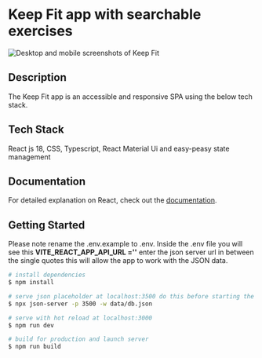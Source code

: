 # Keep Fit app with searchable exercises

![Desktop and mobile screenshots of Keep Fit](https://www.mikehappythoughts.co.uk/gitimages/keep_fit.jpeg)

## Description

The Keep Fit app is an accessible and responsive SPA using the below tech stack.

## Tech Stack

React js 18, CSS, Typescript, React Material Ui and easy-peasy state management

## Documentation

For detailed explanation on React, check out the [documentation](https://reactjs.org/).

## Getting Started
Please note rename the .env.example to .env.
Inside the .env file you will see this **VITE_REACT_APP_API_URL =''** enter the json server url in between the single quotes this will allow the app to work with the JSON data.

```bash
# install dependencies
$ npm install

# serve json placeholder at localhost:3500 do this before starting the app or it will not work
$ npx json-server -p 3500 -w data/db.json

# serve with hot reload at localhost:3000
$ npm run dev

# build for production and launch server
$ npm run build
```
